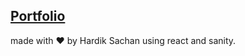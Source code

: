 ## [Portfolio](https://hardiksachan.netlify.app)

made with ♥ by Hardik Sachan using react and sanity.
